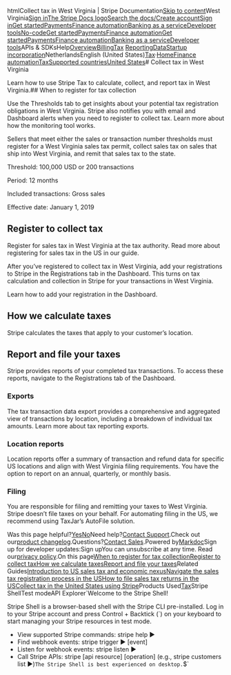 htmlCollect tax in West Virginia | Stripe Documentation[Skip to content](#main-content)West Virginia[Sign in](https://dashboard.stripe.com/login?redirect=https%3A%2F%2Fdocs.stripe.com%2Ftax%2Fsupported-countries%2Funited-states%2Fwest-virginia)[The Stripe Docs logo](/)[Search the docs/](#)[Create account](https://dashboard.stripe.com/register)[Sign in](https://dashboard.stripe.com/login?redirect=https%3A%2F%2Fdocs.stripe.com%2Ftax%2Fsupported-countries%2Funited-states%2Fwest-virginia)[Get started](/get-started)[Payments](/payments)[Finance automation](/finance-automation)[Banking as a service](/financial-services)[Developer tools](/development)[No-code](/no-code)[Get started](/get-started)[Payments](/payments)[Finance automation](/finance-automation)[](#)[Get started](/get-started)[Payments](/payments)[Finance automation](/finance-automation)[Banking as a service](/financial-services)[Developer tools](/development)[](#)APIs & SDKsHelp[Overview](/docs/finance-automation)[Billing](#)[Tax](#)
[Reporting](#)[Data](#)[Startup incorporation](#)NetherlandsEnglish (United States)[](#)[](#)[Tax](/tax)·[Home](/docs)[Finance automation](/docs/finance-automation)[Tax](/docs/tax)[Supported countries](/docs/tax/supported-countries)[United States](/docs/tax/supported-countries/united-states)# Collect tax in West Virginia

Learn how to use Stripe Tax to calculate, collect, and report tax in West Virginia.## When to register for tax collection

Use the Thresholds tab to get insights about your potential tax registration obligations in West Virginia. Stripe also notifies you with email and Dashboard alerts when you need to register to collect tax. Learn more about how the monitoring tool works.

Sellers that meet either the sales or transaction number thresholds must register for a West Virginia sales tax permit, collect sales tax on sales that ship into West Virginia, and remit that sales tax to the state.

Threshold: 100,000 USD or 200 transactions

Period: 12 months

Included transactions: Gross sales

Effective date: January 1, 2019

## Register to collect tax

Register for sales tax in West Virginia at the tax authority. Read more about registering for sales tax in the US in our guide.

After you’ve registered to collect tax in West Virginia, add your registrations to Stripe in the Registrations tab in the Dashboard. This turns on tax calculation and collection in Stripe for your transactions in West Virginia.

Learn how to add your registration in the Dashboard.

## How we calculate taxes

Stripe calculates the taxes that apply to your customer’s location.

## Report and file your taxes

Stripe provides reports of your completed tax transactions. To access these reports, navigate to the Registrations tab of the Dashboard.

### Exports

The tax transaction data export provides a comprehensive and aggregated view of transactions by location, including a breakdown of individual tax amounts. Learn more about tax reporting exports.

### Location reports

Location reports offer a summary of transaction and refund data for specific US locations and align with West Virginia filing requirements. You have the option to report on an annual, quarterly, or monthly basis.

### Filing

You are responsible for filing and remitting your taxes to West Virginia. Stripe doesn’t file taxes on your behalf. For automating filing in the US, we recommend using TaxJar’s AutoFile solution.

Was this page helpful?[Yes](#)[No](#)Need help?[Contact Support](https://support.stripe.com/).Check out our[product changelog](https://stripe.com/blog/changelog).Questions?[Contact Sales](https://stripe.com/contact/sales).Powered by[Markdoc](https://markdoc.dev)Sign up for developer updates:Sign upYou can unsubscribe at any time. Read our[privacy policy](https://stripe.com/privacy).On this page[When to register for tax collection](#when-to-register-for-tax-collection)[Register to collect tax](#register-to-collect-tax)[How we calculate taxes](#how-we-calculate-taxes)[Report and file your taxes](#report-and-file-your-taxes)Related Guides[Introduction to US sales tax and economic nexus](https://stripe.com/guides/introduction-to-us-sales-tax-and-economic-nexus)[Navigate the sales tax registration process in the US](https://stripe.com/guides/sales-tax-registration-process-us)[How to file sales tax returns in the US](https://stripe.com/guides/how-to-file-sales-tax-us)[Collect tax in the United States using Stripe](/docs/tax/supported-countries/united-states)Products Used[Tax](/tax)Stripe ShellTest modeAPI Explorer[](https://stripe.com/docs/stripe-cli#install)`Welcome to the Stripe Shell!

Stripe Shell is a browser-based shell with the Stripe CLI pre-installed. Log in to your
Stripe account and press Control + Backtick (`) on your keyboard to start managing your Stripe
resources in test mode.

- View supported Stripe commands: stripe help ▶️
- Find webhook events: stripe trigger ▶️ [event]
- Listen for webhook events: stripe listen ▶
- Call Stripe APIs: stripe [api resource] [operation] (e.g., stripe customers list ▶️)`The Stripe Shell is best experienced on desktop.`$`